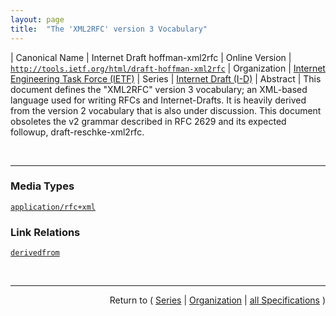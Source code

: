 ```yaml
---
layout: page
title:  "The 'XML2RFC' version 3 Vocabulary"
---
```


| Canonical Name | Internet Draft hoffman-xml2rfc
| Online Version | [`http://tools.ietf.org/html/draft-hoffman-xml2rfc`](http://tools.ietf.org/html/draft-hoffman-xml2rfc)
| Organization | [Internet Engineering Task Force (IETF)](..)
| Series | [Internet Draft (I-D)](.)
| Abstract |  This document defines the "XML2RFC" version 3 vocabulary; an XML-based language used for writing RFCs and Internet-Drafts. It is heavily derived from the version 2 vocabulary that is also under discussion. This document obsoletes the v2 grammar described in RFC 2629 and its expected followup, draft-reschke-xml2rfc.

<br/>
<hr/>

### Media Types

[`application/rfc+xml`](/concepts/media-type/application/rfc+xml " This document defines the &#34;XML2RFC&#34; version 3 vocabulary; an XML-based language used for writing RFCs and Internet-Drafts. It is heavily derived from the version 2 vocabulary that is also under discussion. This document obsoletes the v2 grammar described in RFC 2629 and its expected followup, draft-reschke-xml2rfc.")

### Link Relations

[`derivedfrom`](/concepts/link-relation/derivedfrom " This document defines the &#34;XML2RFC&#34; version 3 vocabulary; an XML-based language used for writing RFCs and Internet-Drafts. It is heavily derived from the version 2 vocabulary that is also under discussion. This document obsoletes the v2 grammar described in RFC 2629 and its expected followup, draft-reschke-xml2rfc.")



<br/>
<hr/>

<p style="text-align: right">Return to ( <a href="./">Series</a> | <a href="../">Organization</a> | <a href="../../">all Specifications</a> )</p>
